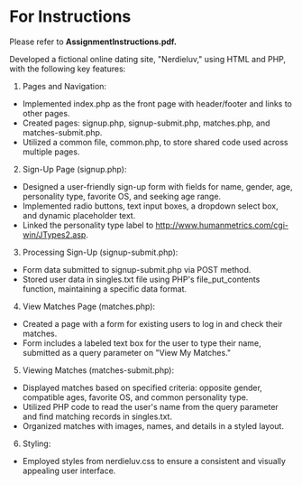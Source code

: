 # For Instructions 
Please refer to **AssignmentInstructions.pdf.**

Developed a fictional online dating site, "Nerdieluv," using HTML and PHP, with the following key features:
1.	Pages and Navigation:
-	Implemented index.php as the front page with header/footer and links to other pages.
-	Created pages: signup.php, signup-submit.php, matches.php, and matches-submit.php.
-	Utilized a common file, common.php, to store shared code used across multiple pages.
2.	Sign-Up Page (signup.php):
-	Designed a user-friendly sign-up form with fields for name, gender, age, personality type, favorite OS, and seeking age range.
-	Implemented radio buttons, text input boxes, a dropdown select box, and dynamic placeholder text.
-	Linked the personality type label to http://www.humanmetrics.com/cgi-win/JTypes2.asp.
3.	Processing Sign-Up (signup-submit.php):
-	Form data submitted to signup-submit.php via POST method.
-	Stored user data in singles.txt file using PHP's file_put_contents function, maintaining a specific data format.
4.	View Matches Page (matches.php):
-	Created a page with a form for existing users to log in and check their matches.
-	Form includes a labeled text box for the user to type their name, submitted as a query parameter on "View My Matches."
5.	Viewing Matches (matches-submit.php):
-	Displayed matches based on specified criteria: opposite gender, compatible ages, favorite OS, and common personality type.
-	Utilized PHP code to read the user's name from the query parameter and find matching records in singles.txt.
-	Organized matches with images, names, and details in a styled layout.
6.	Styling:
-	Employed styles from nerdieluv.css to ensure a consistent and visually appealing user interface.
